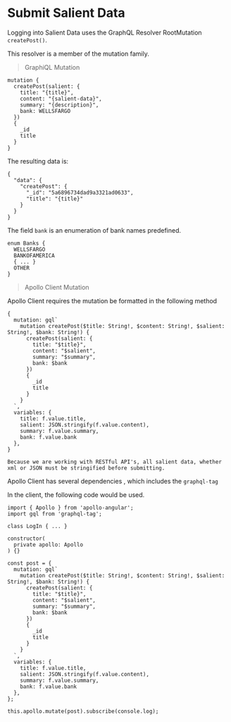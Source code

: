 # Submit Salient Data

Logging into Salient Data uses the GraphQL Resolver RootMutation `createPost()`.

This resolver is a member of the mutation family.

> GraphiQL Mutation

```
mutation {
  createPost(salient: {
    title: "{title}",
    content: "{salient-data}",
    summary: "{description}",
    bank: WELLSFARGO
  })
  { 
    _id
    title
  }
}
```

The resulting data is:

```
{
  "data": {
    "createPost": {
      "_id": "5a6896734dad9a3321ad0633",
      "title": "{title}"
    }
  }
}
```

The field `bank` is an enumeration of bank names predefined.

```
enum Banks {
  WELLSFARGO
  BANKOFAMERICA
  { ... }
  OTHER
}
```

> Apollo Client Mutation

Apollo Client requires the mutation be formatted in the following method

    {
      mutation: gql`
        mutation createPost($title: String!, $content: String!, $salient: String!, $bank: String!) {
          createPost(salient: {
            title: "$title}",
            content: "$salient",
            summary: "$summary",
            bank: $bank
          })
          { 
            _id
            title
          }
        }
      `,
      variables: {
        title: f.value.title,
        salient: JSON.stringify(f.value.content),
        summary: f.value.summary,
        bank: f.value.bank
      },
    }

`Because we are working with RESTful API's, all salient data, whether xml or JSON must be stringified before submitting.`

Apollo Client has several dependencies , which includes the `graphql-tag`

In the client, the following code would be used.

    import { Apollo } from 'apollo-angular';
    import gql from 'graphql-tag';

    class LogIn { ... }

    constructor(
      private apollo: Apollo
    ) {}

    const post = {
      mutation: gql`
        mutation createPost($title: String!, $content: String!, $salient: String!, $bank: String!) {
          createPost(salient: {
            title: "$title}",
            content: "$salient",
            summary: "$summary",
            bank: $bank
          })
          { 
            _id
            title
          }
        }
      `,
      variables: {
        title: f.value.title,
        salient: JSON.stringify(f.value.content),
        summary: f.value.summary,
        bank: f.value.bank
      },
    };

    this.apollo.mutate(post).subscribe(console.log);



